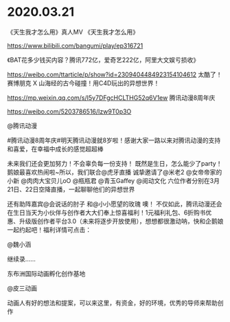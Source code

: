 # 2020.03.21

《天生我才怎么用》真人MV 《天生我才怎么用》

https://www.bilibili.com/bangumi/play/ep316721


《BAT花多少钱买内容？腾讯772亿，爱奇艺222亿，阿里大文娱亏损收》

https://weibo.com/ttarticle/p/show?id=2309404484923154104612
太酷了！赛博朋克 X 山海经的古今碰撞！用C4D玩出的异想世界！

https://mp.weixin.qq.com/s/I5y7DFgcHCLTHG52q6V1ew
腾讯动漫8周年庆

https://weibo.com/5203786516/Izw9T0p3O

@腾讯动漫                            

#腾讯动漫8周年庆#明天腾讯动漫就8岁啦！感谢大家一路以来对腾讯动漫的支持和喜爱，在幸福中成长的感觉超超棒

未来我们还会更加努力！不会辜负每一份支持！
既然是生日，怎么能少了party！鹅娘最喜欢热闹啦~所以，我们联合@虎牙直播 诚挚邀请了@米老2 @女帝帝家的小新 @肉肉大宝贝儿oO @瓶瓶君 @青玉Gaffey @阅动文化 六位作者分别在3月21日、22日空降直播，一起聊聊他们的异想世界

还有助阵嘉宾@会说话的肘子 和@小小愿望的玫瑰 噢！
不仅如此，腾讯动漫还会在生日当天为小伙伴与创作者大大们奉上惊喜福利！1元福利礼包、6折购书优惠、升级版创作者平台3.0（未来将逐步开放使用），想想都很激动呐，快和企鹅娘一起约起吧！福利详情可点击：

@魏小涵                            

继续录……



东布洲国际动画孵化创作基地

@皮三动画

动画人有好的想法和提案，可以来这里，有资金，好的环境，优秀的导师来帮助创作


